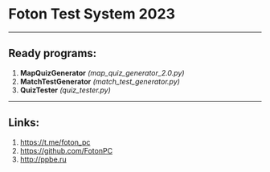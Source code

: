 # Foton Test System 2023 

-----------------------------------------------
Ready programs:
-----
1. **MapQuizGenerator** *(map_quiz_generator_2.0.py)*
2. **MatchTestGenerator** *(match_test_generator.py)*
3. **QuizTester** *(quiz_tester.py)*

-----------------------------------------------
Links:
------


1. https://t.me/foton_pc
2. https://github.com/FotonPC
3. http://ppbe.ru